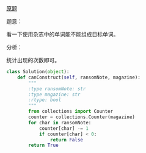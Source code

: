 [原题](https://leetcode.com/problems/ransom-note/)

题意：

看一下使用杂志中的单词能不能组成目标单词。


分析：

统计出现的次数即可。

```Python
class Solution(object):
    def canConstruct(self, ransomNote, magazine):
        """
        :type ransomNote: str
        :type magazine: str
        :rtype: bool
        """
        from collections import Counter
        counter = collections.Counter(magazine)
        for char in ransomNote:
            counter[char] -= 1
            if counter[char] < 0:
                return False
        return True
```